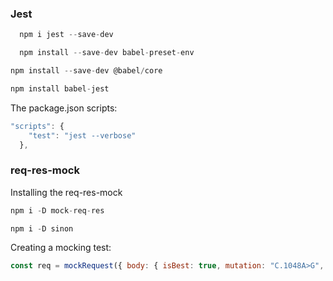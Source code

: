 

### Jest

```javascript
  npm i jest --save-dev
```

```javascript
  npm install --save-dev babel-preset-env
```

```javascript
npm install --save-dev @babel/core
```

```javascript
npm install babel-jest
```

The package.json scripts:
```javascript
"scripts": {
    "test": "jest --verbose"
  },
```


### req-res-mock

Installing the req-res-mock
```javascript
npm i -D mock-req-res
```

```javascript
npm i -D sinon
```

Creating a mocking test:
```javascript    
const req = mockRequest({ body: { isBest: true, mutation: "C.1048A>G", gene: "BLM", sampleID: "NA98465" }})
```
